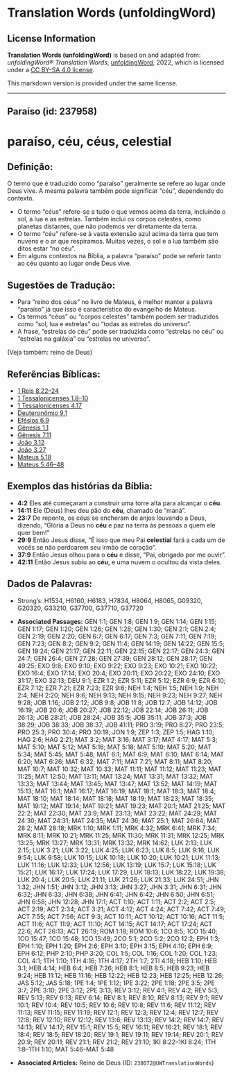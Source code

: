 # Translation Words (unfoldingWord)

## License Information

**Translation Words (unfoldingWord)** is based on and adapted from: _unfoldingWord® Translation Words_, [unfoldingWord](https://unfoldingword.org/utw), 2022, which is licensed under a [CC BY-SA 4.0 license](https://creativecommons.org/licenses/by-sa/4.0/legalcode.en).

This markdown version is provided under the same license.



--------------------------------

## Paraíso (id: 237958)

paraíso, céu, céus, celestial
=============================

Definição:
----------

O termo que é traduzido como “paraíso” geralmente se refere ao lugar onde Deus vive. A mesma palavra também pode significar “céu”, dependendo do contexto.

* O termo “céus” refere\-se a tudo o que vemos acima da terra, incluindo o sol, a lua e as estrelas. Também inclui os corpos celestes, como planetas distantes, que não podemos ver diretamente da terra.
* O termo “céu” refere\-se à vasta extensão azul acima da terra que tem nuvens e o ar que respiramos. Muitas vezes, o sol e a lua também são ditos estar “no céu”.
* Em alguns contextos na Bíblia, a palavra “paraíso” pode se referir tanto ao céu quanto ao lugar onde Deus vive.

Sugestões de Tradução:
----------------------

* Para “reino dos céus” no livro de Mateus, é melhor manter a palavra “paraíso” já que isso é característico do evangelho de Mateus.
* Os termos “céus” ou “corpos celestes” também podem ser traduzidos como “sol, lua e estrelas” ou “todas as estrelas do universo”.
* A frase, “estrelas do céu” pode ser traduzida como “estrelas no céu” ou “estrelas na galáxia” ou “estrelas no universo”.

(Veja também: reino de Deus)

Referências Bíblicas:
---------------------

* [1 Reis 8\.22–24](https://ref.ly/1Kgs8:22-1Kgs8:24)
* [1 Tessalonicenses 1\.8–10](https://ref.ly/1Thess1:8-1Thess1:10)
* [1 Tessalonicenses 4\.17](https://ref.ly/1Thess4:17)
* [Deuteronômio 9\.1](https://ref.ly/Deut9:1)
* [Efésios 6\.9](https://ref.ly/Eph6:9)
* [Gênesis 1\.1](https://ref.ly/Gen1:1)
* [Gênesis 7\.11](https://ref.ly/Gen7:11)
* [João 3\.12](https://ref.ly/John3:12)
* [João 3\.27](https://ref.ly/John3:27)
* [Mateus 5\.18](https://ref.ly/Matt5:18)
* [Mateus 5\.46–48](https://ref.ly/Matt5:46-Matt5:48)

Exemplos das histórias da Bíblia:
---------------------------------

* **4:2** Eles até começaram a construir uma torre alta para alcançar o **céu**.
* **14:11** Ele (Deus) lhes deu pão do **céu**, chamado de “maná”.
* **23:7** De repente, os céus se encheram de anjos louvando a Deus, dizendo, “Glória a Deus no **céu** e paz na terra às pessoas a quem ele quer bem!”
* **29:9** Então Jesus disse, “É isso que meu Pai **celestial** fará a cada um de vocês se não perdoarem seu irmão de coração”.
* **37:9** Então Jesus olhou para o **céu** e disse, “Pai, obrigado por me ouvir”.
* **42:11** Então Jesus subiu ao **céu**, e uma nuvem o ocultou da vista deles.

Dados de Palavras:
------------------

* Strong’s: H1534, H6160, H6183, H7834, H8064, H8065, G09320, G20320, G33210, G37700, G37710, G37720

* **Associated Passages:** GEN 1:1; GEN 1:8; GEN 1:9; GEN 1:14; GEN 1:15; GEN 1:17; GEN 1:20; GEN 1:26; GEN 1:28; GEN 1:30; GEN 2:1; GEN 2:4; GEN 2:19; GEN 2:20; GEN 6:7; GEN 6:17; GEN 7:3; GEN 7:11; GEN 7:19; GEN 7:23; GEN 8:2; GEN 9:2; GEN 11:4; GEN 14:19; GEN 14:22; GEN 15:5; GEN 19:24; GEN 21:17; GEN 22:11; GEN 22:15; GEN 22:17; GEN 24:3; GEN 24:7; GEN 26:4; GEN 27:28; GEN 27:39; GEN 28:12; GEN 28:17; GEN 49:25; EXO 9:8; EXO 9:10; EXO 9:22; EXO 9:23; EXO 10:21; EXO 10:22; EXO 16:4; EXO 17:14; EXO 20:4; EXO 20:11; EXO 20:22; EXO 24:10; EXO 31:17; EXO 32:13; DEU 9:1; EZR 1:2; EZR 5:11; EZR 5:12; EZR 6:9; EZR 6:10; EZR 7:12; EZR 7:21; EZR 7:23; EZR 9:6; NEH 1:4; NEH 1:5; NEH 1:9; NEH 2:4; NEH 2:20; NEH 9:6; NEH 9:13; NEH 9:15; NEH 9:23; NEH 9:27; NEH 9:28; JOB 1:16; JOB 2:12; JOB 9:8; JOB 11:8; JOB 12:7; JOB 14:12; JOB 16:19; JOB 20:6; JOB 20:27; JOB 22:12; JOB 22:14; JOB 26:11; JOB 26:13; JOB 28:21; JOB 28:24; JOB 35:5; JOB 35:11; JOB 37:3; JOB 38:29; JOB 38:33; JOB 38:37; JOB 41:11; PRO 3:19; PRO 8:27; PRO 23:5; PRO 25:3; PRO 30:4; PRO 30:19; JON 1:9; ZEP 1:3; ZEP 1:5; HAG 1:10; HAG 2:6; HAG 2:21; MAT 3:2; MAT 3:16; MAT 3:17; MAT 4:17; MAT 5:3; MAT 5:10; MAT 5:12; MAT 5:16; MAT 5:18; MAT 5:19; MAT 5:20; MAT 5:34; MAT 5:45; MAT 5:48; MAT 6:1; MAT 6:9; MAT 6:10; MAT 6:14; MAT 6:20; MAT 6:26; MAT 6:32; MAT 7:11; MAT 7:21; MAT 8:11; MAT 8:20; MAT 10:7; MAT 10:32; MAT 10:33; MAT 11:11; MAT 11:12; MAT 11:23; MAT 11:25; MAT 12:50; MAT 13:11; MAT 13:24; MAT 13:31; MAT 13:32; MAT 13:33; MAT 13:44; MAT 13:45; MAT 13:47; MAT 13:52; MAT 14:19; MAT 15:13; MAT 16:1; MAT 16:17; MAT 16:19; MAT 18:1; MAT 18:3; MAT 18:4; MAT 18:10; MAT 18:14; MAT 18:18; MAT 18:19; MAT 18:23; MAT 18:35; MAT 19:12; MAT 19:14; MAT 19:21; MAT 19:23; MAT 20:1; MAT 21:25; MAT 22:2; MAT 22:30; MAT 23:9; MAT 23:13; MAT 23:22; MAT 24:29; MAT 24:30; MAT 24:31; MAT 24:35; MAT 24:36; MAT 25:1; MAT 26:64; MAT 28:2; MAT 28:18; MRK 1:10; MRK 1:11; MRK 4:32; MRK 6:41; MRK 7:34; MRK 8:11; MRK 10:21; MRK 11:25; MRK 11:30; MRK 11:31; MRK 12:25; MRK 13:25; MRK 13:27; MRK 13:31; MRK 13:32; MRK 14:62; LUK 2:13; LUK 2:15; LUK 3:21; LUK 3:22; LUK 4:25; LUK 6:23; LUK 8:5; LUK 9:16; LUK 9:54; LUK 9:58; LUK 10:15; LUK 10:18; LUK 10:20; LUK 10:21; LUK 11:13; LUK 11:16; LUK 12:33; LUK 12:56; LUK 13:19; LUK 15:7; LUK 15:18; LUK 15:21; LUK 16:17; LUK 17:24; LUK 17:29; LUK 18:13; LUK 18:22; LUK 19:38; LUK 20:4; LUK 20:5; LUK 21:11; LUK 21:26; LUK 21:33; LUK 24:51; JHN 1:32; JHN 1:51; JHN 3:12; JHN 3:13; JHN 3:27; JHN 3:31; JHN 6:31; JHN 6:32; JHN 6:33; JHN 6:38; JHN 6:41; JHN 6:42; JHN 6:50; JHN 6:51; JHN 6:58; JHN 12:28; JHN 17:1; ACT 1:10; ACT 1:11; ACT 2:2; ACT 2:5; ACT 2:19; ACT 2:34; ACT 3:21; ACT 4:12; ACT 4:24; ACT 7:42; ACT 7:49; ACT 7:55; ACT 7:56; ACT 9:3; ACT 10:11; ACT 10:12; ACT 10:16; ACT 11:5; ACT 11:6; ACT 11:9; ACT 11:10; ACT 14:15; ACT 14:17; ACT 17:24; ACT 22:6; ACT 26:13; ACT 26:19; ROM 1:18; ROM 10:6; 1CO 8:5; 1CO 15:40; 1CO 15:47; 1CO 15:48; 1CO 15:49; 2CO 5:1; 2CO 5:2; 2CO 12:2; EPH 1:3; EPH 1:10; EPH 1:20; EPH 2:6; EPH 3:10; EPH 3:15; EPH 4:10; EPH 6:9; EPH 6:12; PHP 2:10; PHP 3:20; COL 1:5; COL 1:16; COL 1:20; COL 1:23; COL 4:1; 1TH 1:10; 1TH 4:16; 1TH 4:17; 2TH 1:7; 2TI 4:18; HEB 1:10; HEB 3:1; HEB 4:14; HEB 6:4; HEB 7:26; HEB 8:1; HEB 8:5; HEB 9:23; HEB 9:24; HEB 11:12; HEB 11:16; HEB 12:22; HEB 12:23; HEB 12:25; HEB 12:26; JAS 5:12; JAS 5:18; 1PE 1:4; 1PE 1:12; 1PE 3:22; 2PE 1:18; 2PE 3:5; 2PE 3:7; 2PE 3:10; 2PE 3:12; 2PE 3:13; REV 3:12; REV 4:1; REV 4:2; REV 5:3; REV 5:13; REV 6:13; REV 6:14; REV 8:1; REV 8:10; REV 8:13; REV 9:1; REV 10:1; REV 10:4; REV 10:5; REV 10:6; REV 10:8; REV 11:6; REV 11:12; REV 11:13; REV 11:15; REV 11:19; REV 12:1; REV 12:3; REV 12:4; REV 12:7; REV 12:8; REV 12:10; REV 12:12; REV 13:6; REV 13:13; REV 14:2; REV 14:7; REV 14:13; REV 14:17; REV 15:1; REV 15:5; REV 16:11; REV 16:21; REV 18:1; REV 18:4; REV 18:5; REV 18:20; REV 19:1; REV 19:11; REV 19:14; REV 20:1; REV 20:9; REV 20:11; REV 21:1; REV 21:2; REV 21:10; 1KI 8:22–1KI 8:24; 1TH 1:8–1TH 1:10; MAT 5:46–MAT 5:48
* **Associated Articles:** Reino de Deus (ID: `238072@UWTranslationWords`)


